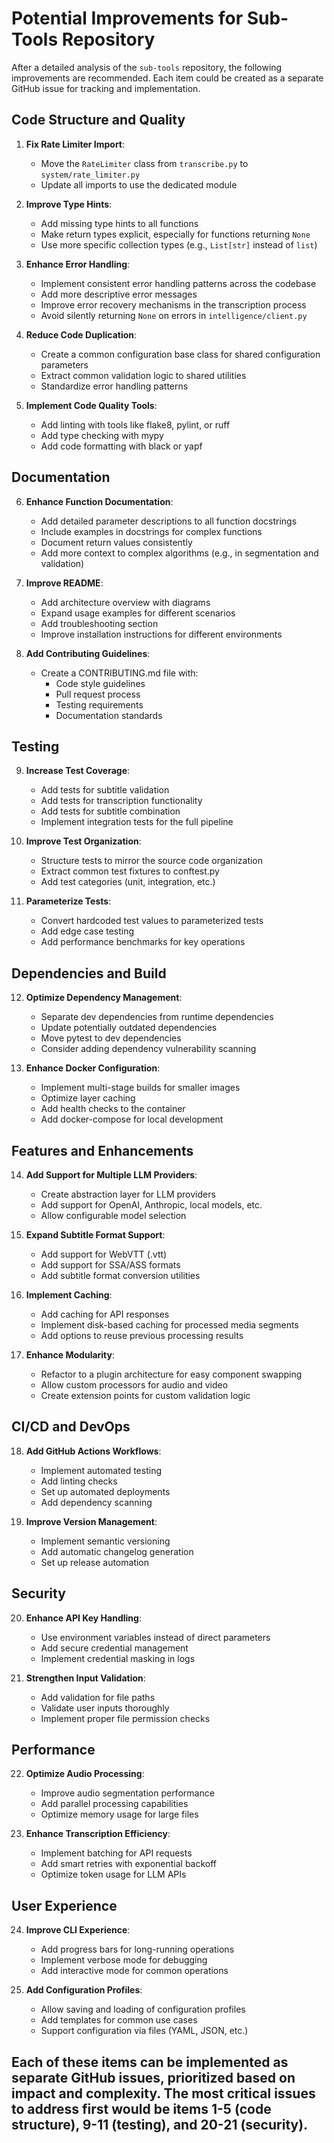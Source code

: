 # Potential Improvements for Sub-Tools Repository

After a detailed analysis of the `sub-tools` repository, the following improvements are recommended. Each item could be created as a separate GitHub issue for tracking and implementation.

## Code Structure and Quality

1. **Fix Rate Limiter Import**: 
   - Move the `RateLimiter` class from `transcribe.py` to `system/rate_limiter.py` 
   - Update all imports to use the dedicated module

2. **Improve Type Hints**:
   - Add missing type hints to all functions
   - Make return types explicit, especially for functions returning `None`
   - Use more specific collection types (e.g., `List[str]` instead of `list`)

3. **Enhance Error Handling**:
   - Implement consistent error handling patterns across the codebase
   - Add more descriptive error messages
   - Improve error recovery mechanisms in the transcription process
   - Avoid silently returning `None` on errors in `intelligence/client.py`

4. **Reduce Code Duplication**:
   - Create a common configuration base class for shared configuration parameters
   - Extract common validation logic to shared utilities
   - Standardize error handling patterns

5. **Implement Code Quality Tools**:
   - Add linting with tools like flake8, pylint, or ruff
   - Add type checking with mypy
   - Add code formatting with black or yapf

## Documentation

6. **Enhance Function Documentation**:
   - Add detailed parameter descriptions to all function docstrings
   - Include examples in docstrings for complex functions
   - Document return values consistently
   - Add more context to complex algorithms (e.g., in segmentation and validation)

7. **Improve README**:
   - Add architecture overview with diagrams
   - Expand usage examples for different scenarios
   - Add troubleshooting section
   - Improve installation instructions for different environments

8. **Add Contributing Guidelines**:
   - Create a CONTRIBUTING.md file with:
     - Code style guidelines
     - Pull request process
     - Testing requirements
     - Documentation standards

## Testing

9. **Increase Test Coverage**:
   - Add tests for subtitle validation
   - Add tests for transcription functionality
   - Add tests for subtitle combination
   - Implement integration tests for the full pipeline

10. **Improve Test Organization**:
    - Structure tests to mirror the source code organization
    - Extract common test fixtures to conftest.py
    - Add test categories (unit, integration, etc.)

11. **Parameterize Tests**:
    - Convert hardcoded test values to parameterized tests
    - Add edge case testing
    - Add performance benchmarks for key operations

## Dependencies and Build

12. **Optimize Dependency Management**:
    - Separate dev dependencies from runtime dependencies
    - Update potentially outdated dependencies
    - Move pytest to dev dependencies
    - Consider adding dependency vulnerability scanning

13. **Enhance Docker Configuration**:
    - Implement multi-stage builds for smaller images
    - Optimize layer caching
    - Add health checks to the container
    - Add docker-compose for local development

## Features and Enhancements

14. **Add Support for Multiple LLM Providers**:
    - Create abstraction layer for LLM providers
    - Add support for OpenAI, Anthropic, local models, etc.
    - Allow configurable model selection

15. **Expand Subtitle Format Support**:
    - Add support for WebVTT (.vtt)
    - Add support for SSA/ASS formats
    - Add subtitle format conversion utilities

16. **Implement Caching**:
    - Add caching for API responses
    - Implement disk-based caching for processed media segments
    - Add options to reuse previous processing results

17. **Enhance Modularity**:
    - Refactor to a plugin architecture for easy component swapping
    - Allow custom processors for audio and video
    - Create extension points for custom validation logic

## CI/CD and DevOps

18. **Add GitHub Actions Workflows**:
    - Implement automated testing
    - Add linting checks
    - Set up automated deployments
    - Add dependency scanning

19. **Improve Version Management**:
    - Implement semantic versioning
    - Add automatic changelog generation
    - Set up release automation

## Security

20. **Enhance API Key Handling**:
    - Use environment variables instead of direct parameters
    - Add secure credential management
    - Implement credential masking in logs

21. **Strengthen Input Validation**:
    - Add validation for file paths
    - Validate user inputs thoroughly
    - Implement proper file permission checks

## Performance

22. **Optimize Audio Processing**:
    - Improve audio segmentation performance
    - Add parallel processing capabilities
    - Optimize memory usage for large files

23. **Enhance Transcription Efficiency**:
    - Implement batching for API requests
    - Add smart retries with exponential backoff
    - Optimize token usage for LLM APIs

## User Experience

24. **Improve CLI Experience**:
    - Add progress bars for long-running operations
    - Implement verbose mode for debugging
    - Add interactive mode for common operations

25. **Add Configuration Profiles**:
    - Allow saving and loading of configuration profiles
    - Add templates for common use cases
    - Support configuration via files (YAML, JSON, etc.)

## Each of these items can be implemented as separate GitHub issues, prioritized based on impact and complexity. The most critical issues to address first would be items 1-5 (code structure), 9-11 (testing), and 20-21 (security).